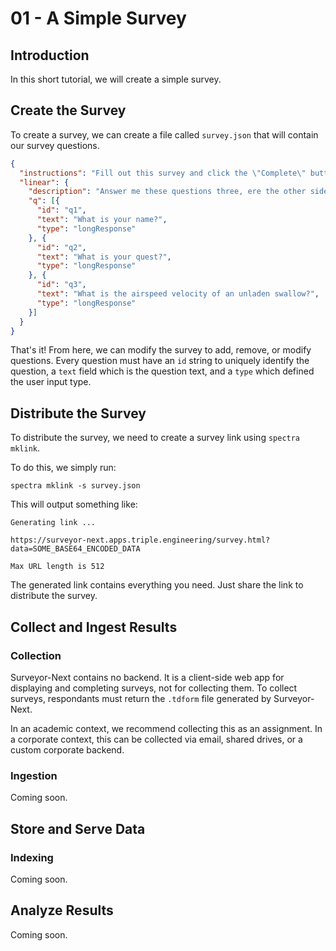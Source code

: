# 01 - A Simple Survey

## Introduction

In this short tutorial, we will create a simple survey.

## Create the Survey

To create a survey, we can create a file called `survey.json` that will contain
our survey questions.


```json
{
  "instructions": "Fill out this survey and click the \"Complete\" button to download results.",
  "linear": {
    "description": "Answer me these questions three, ere the other side you see.",
    "q": [{
      "id": "q1", 
      "text": "What is your name?", 
      "type": "longResponse"
    }, {
      "id": "q2", 
      "text": "What is your quest?", 
      "type": "longResponse"
    }, {
      "id": "q3", 
      "text": "What is the airspeed velocity of an unladen swallow?", 
      "type": "longResponse"
    }]
  }
}
```

That's it! From here, we can modify the survey to add, remove, or modify questions.
Every question must have an `id` string to uniquely identify the question, a 
`text` field which is the question text, and a `type` which defined the user
input type.


## Distribute the Survey

To distribute the survey, we need to create a survey link using `spectra mklink`.

To do this, we simply run:

```
spectra mklink -s survey.json
```

This will output something like:

```
Generating link ...

https://surveyor-next.apps.triple.engineering/survey.html?data=SOME_BASE64_ENCODED_DATA

Max URL length is 512
```

The generated link contains everything you need. Just share the link to distribute
the survey.

## Collect and Ingest Results

### Collection 

Surveyor-Next contains no backend. It is a client-side web app for displaying
and completing surveys, not for collecting them. To collect surveys, respondants
must return the `.tdform` file generated by Surveyor-Next.

In an academic context, we recommend collecting this as an assignment. In a corporate
context, this can be collected via email, shared drives, or a custom corporate backend.


### Ingestion

Coming soon.

<!--
- Tell users to download result
- Collect via Canvas or other means
- Add to `.spectra-data/<section>/surveys/raw/YYYY-MM-DD-<survey-id>/<name>_<id>_*.tdform`

### Ingestion and Storage Transformation
- Run `spectra ingest survey --section <section> --survey YYYY-MM-DD-<survey-id>`
- This will process all survey responses and transform them into a more usable format for storage
- This will create `.spectra-data/<section>/surveys/processed/YYYY-MM-DD-<survey-id>.json`
  with all question responses as individual records in an array.

At this point the data is ingested into JSON files containing arrays of individual
question responses in a format that we may query them later.
These files can be stored on disk or in shared cloud storage such as OneDrive or S3.

While some analysis may be feasible on this data, indexing is recommended for
most use cases.

-->

## Store and Serve Data

### Indexing

Coming soon.

<!--
Now we can index the ingested data. To do this, run

- `spectra index survey --section <section> --survey YYYY-MM-DD-<survey-id>.json`
- OR 

```bash
spectra index survey 
    --section <section> 
    --survey "*.json"  
    --backend=elastic
    --host <host> --port <port>
    --username <username> --password <password>
    --index <index-name>
```

Using `*` must be quoted.
-->

## Analyze Results

Coming soon.